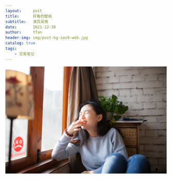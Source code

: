 ```yaml
---
layout:     post
title:      好看的壁纸
subtitle:   演员吴倩
date:       2021-12-30
author:     Yfan
header-img: img/post-bg-ios9-web.jpg
catalog: true
tags:
    - 交易笔记
---
```


![wuqian](https://github.com/shuideya/shuideya.github.io/blob/master/img/714a59a7gw1enxgzsnq7qj21kw11x11r.jpg?raw=true)




